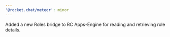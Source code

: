 ```yaml
---
'@rocket.chat/meteor': minor
---
```


Added a new Roles bridge to RC Apps-Engine for reading and retrieving role details.
